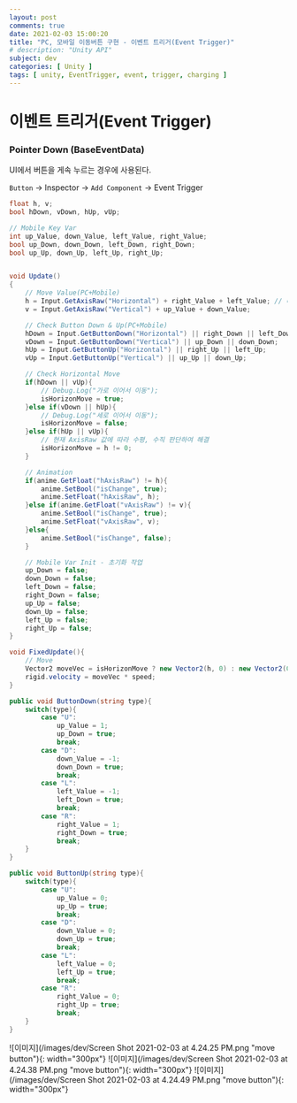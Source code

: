 ```yaml
---
layout: post
comments: true
date: 2021-02-03 15:00:20
title: "PC, 모바일 이동버튼 구현 - 이벤트 트리거(Event Trigger)"
# description: "Unity API"
subject: dev
categories: [ Unity ]
tags: [ unity, EventTrigger, event, trigger, charging ]
---
```


# 이벤트 트리거(Event Trigger)

### Pointer Down (BaseEventData)

UI에서 버튼을 게속 누르는 경우에 사용된다.

`Button` -> Inspector -> `Add Component` -> Event Trigger


```c#
float h, v;
bool hDown, vDown, hUp, vUp;

// Mobile Key Var
int up_Value, down_Value, left_Value, right_Value;
bool up_Down, down_Down, left_Down, right_Down;
bool up_Up, down_Up, left_Up, right_Up;


void Update()
{
    // Move Value(PC+Mobile)
    h = Input.GetAxisRaw("Horizontal") + right_Value + left_Value; // 더하는 이유는 움직임 상쇄 때문에(동시에 누르면 1 -1 = 0)
    v = Input.GetAxisRaw("Vertical") + up_Value + down_Value;

    // Check Button Down & Up(PC+Mobile)
    hDown = Input.GetButtonDown("Horizontal") || right_Down || left_Down;
    vDown = Input.GetButtonDown("Vertical") || up_Down || down_Down;
    hUp = Input.GetButtonUp("Horizontal") || right_Up || left_Up;
    vUp = Input.GetButtonUp("Vertical") || up_Up || down_Up;

    // Check Horizontal Move
    if(hDown || vUp){
        // Debug.Log("가로 이어서 이동");
        isHorizonMove = true;
    }else if(vDown || hUp){
        // Debug.Log("세로 이어서 이동");
        isHorizonMove = false;
    }else if(hUp || vUp){
        // 현재 AxisRaw 값에 따라 수평, 수직 판단하여 해결
        isHorizonMove = h != 0;
    }

    // Animation
    if(anime.GetFloat("hAxisRaw") != h){
        anime.SetBool("isChange", true);
        anime.SetFloat("hAxisRaw", h);
    }else if(anime.GetFloat("vAxisRaw") != v){
        anime.SetBool("isChange", true);
        anime.SetFloat("vAxisRaw", v);
    }else{
        anime.SetBool("isChange", false);
    }

    // Mobile Var Init - 초기화 작업
    up_Down = false;
    down_Down = false;
    left_Down = false;
    right_Down = false;
    up_Up = false;
    down_Up = false;
    left_Up = false;
    right_Up = false;
}

void FixedUpdate(){
    // Move
    Vector2 moveVec = isHorizonMove ? new Vector2(h, 0) : new Vector2(0, v);
    rigid.velocity = moveVec * speed;
}

public void ButtonDown(string type){
    switch(type){
        case "U":
            up_Value = 1;
            up_Down = true;
            break;
        case "D":
            down_Value = -1;
            down_Down = true;
            break;
        case "L":
            left_Value = -1;
            left_Down = true;
            break;
        case "R":
            right_Value = 1;
            right_Down = true;
            break;
    }
}

public void ButtonUp(string type){
    switch(type){
        case "U":
            up_Value = 0;
            up_Up = true;
            break;
        case "D":
            down_Value = 0;
            down_Up = true;
            break;
        case "L":
            left_Value = 0;
            left_Up = true;
            break;
        case "R":
            right_Value = 0;
            right_Up = true;
            break;
    }
}

```


<span>![이미지](/images/dev/Screen Shot 2021-02-03 at 4.24.25 PM.png "move button"){: width="300px"}</span>
<span>![이미지](/images/dev/Screen Shot 2021-02-03 at 4.24.38 PM.png "move button"){: width="300px"}</span>
<span>![이미지](/images/dev/Screen Shot 2021-02-03 at 4.24.49 PM.png "move button"){: width="300px"}</span>





<!-- [공식 레퍼런스](https://docs.unity3d.com/ScriptReference/GameObject-activeSelf.html){:target="_blank"} -->